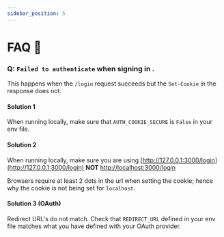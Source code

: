 ```yaml
---
sidebar_position: 5
---
```


# FAQ  💬

### Q: `Failed to authenticate` when signing in .

This happens when the `/login` request succeeds but the `Set-Cookie` in the response does not. 

#### Solution 1

When running locally, make sure that `AUTH_COOKIE_SECURE` is `False` in your env file.

#### Solution 2

When running locally, make sure you are using [http://127.0.0.1:3000/login](http://127.0.0.1:3000/login) **NOT** [http://localhost:3000/login](http://localhost:3000/login) 

Browsers require at least 2 dots in the url when setting the cookie; hence why the cookie is not being set for `localhost`.

#### Solution 3 (OAuth)

Redirect URL's do not match. Check that `REDIRECT_URL` defined in your env file matches what you have defined with your OAuth provider.